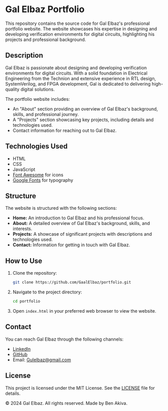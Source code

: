 # Gal Elbaz Portfolio

This repository contains the source code for Gal Elbaz's professional portfolio website. The website showcases his expertise in designing and developing verification environments for digital circuits, highlighting his projects and professional background.

## Description

Gal Elbaz is passionate about designing and developing verification environments for digital circuits. With a solid foundation in Electrical Engineering from the Technion and extensive experience in RTL design, SystemVerilog, and FPGA development, Gal is dedicated to delivering high-quality digital solutions.

The portfolio website includes:

- An "About" section providing an overview of Gal Elbaz's background, skills, and professional journey.
- A "Projects" section showcasing key projects, including details and technologies used.
- Contact information for reaching out to Gal Elbaz.

## Technologies Used

- HTML
- CSS
- JavaScript
- [Font Awesome](https://fontawesome.com/) for icons
- [Google Fonts](https://fonts.google.com/) for typography

## Structure

The website is structured with the following sections:

- **Home:** An introduction to Gal Elbaz and his professional focus.
- **About:** A detailed overview of Gal Elbaz's background, skills, and interests.
- **Projects:** A showcase of significant projects with descriptions and technologies used.
- **Contact:** Information for getting in touch with Gal Elbaz.

## How to Use

1. Clone the repository:
    ```bash
    git clone https://github.com/GaalElbaz/portfolio.git
    ```
2. Navigate to the project directory:
    ```bash
    cd portfolio
    ```
3. Open `index.html` in your preferred web browser to view the website.

## Contact

You can reach Gal Elbaz through the following channels:

- [LinkedIn](https://www.linkedin.com/in/gal-elbaz-1b1b1b1b1/)
- [GitHub](https://github.com/GaalElbaz/)
- Email: [Gulelbaz@gmail.com](mailto:Gulelbaz@gmail.com)

## License

This project is licensed under the MIT License. See the [LICENSE](LICENSE) file for details.

&copy; 2024 Gal Elbaz. All rights reserved.
Made by Ben Akiva.
